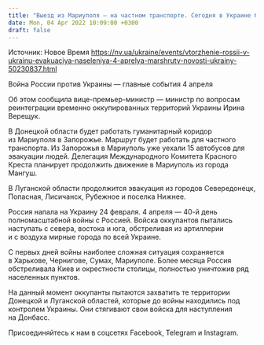 ```yaml
---
title: "Выезд из Мариуполя — на частном транспорте. Сегодня в Украине будут работать несколько гуманитарных коридоров — маршруты"
date: Mon, 04 Apr 2022 10:09:00 +0300
draft: false
---
```

Источник: Новое Время https://nv.ua/ukraine/events/vtorzhenie-rossii-v-ukrainu-evakuaciya-naseleniya-4-aprelya-marshruty-novosti-ukrainy-50230837.html


Война России против Украины — главные события 4 апреля

 Об этом сообщила вице-премьер-министр — министр по вопросам реинтеграции временно оккупированных территорий Украины Ирина Верещук.

В Донецкой области будет работать гуманитарный коридор из Мариуполя в Запорожье. Маршрут будет работать для частного транспорта. Из Запорожья в Мариуполь уже уехали 15 автобусов для эвакуации людей. Делегация Международного Комитета Красного Креста планирует продолжить движение в Мариуполь из города Мангуш.

В Луганской области продолжится эвакуация из городов Севередонецк, Попасная, Лисичанск, Рубежное и поселка Нижнее.

Россия напала на Украину 24 февраля. 4 апреля — 40-й день полномасштабной войны с Россией. Войска оккупантов пытались наступать с севера, востока и юга, обстреливая из артиллерии и с воздуха мирные города по всей Украине.

С первых дней войны наиболее сложная ситуация сохраняется в Харькове, Чернигове, Сумах, Мариуполе. Более месяца Россия обстреливала Киев и окрестности столицы, полностью уничтожив ряд населенных пунктов.

На данный момент оккупанты пытаются захватить те территории Донецкой и Луганской областей, которые до войны находились под контролем Украины. Они стягивают свои войска для наступления на Донбасс.

Присоединяйтесь к нам в соцсетях Facebook, Telegram и Instagram.
